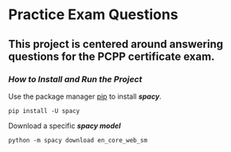 # __Practice Exam Questions__


## This project is centered around answering questions for the PCPP certificate exam.


### _How to Install and Run the Project_

Use the package manager [pip](https://pip.pypa.io/en/stable/) to install **_spacy_**.

`pip install -U spacy`

Download a specific **_spacy model_** 

`python -m spacy download en_core_web_sm`

### 



